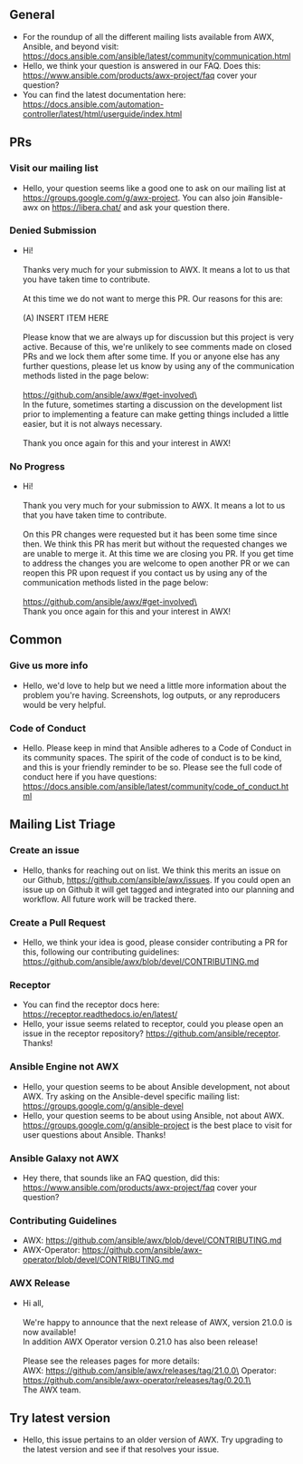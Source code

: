 ## General
- For the roundup of all the different mailing lists available from AWX, Ansible, and beyond visit: https://docs.ansible.com/ansible/latest/community/communication.html 
- Hello, we think your question is answered in our FAQ. Does this: https://www.ansible.com/products/awx-project/faq cover your question?
- You can find the latest documentation here: https://docs.ansible.com/automation-controller/latest/html/userguide/index.html



## PRs

### Visit our mailing list
- Hello, your question seems like a good one to ask on our mailing list at https://groups.google.com/g/awx-project. You can also join #ansible-awx on https://libera.chat/ and ask your question there.

### Denied Submission

- Hi!\
\
Thanks very much for your submission to AWX. It means a lot to us that you have taken time to contribute.\
\
At this time we do not want to merge this PR. Our reasons for this are:\
\
(A) INSERT ITEM HERE\
\
Please know that we are always up for discussion but this project is very active. Because of this, we're unlikely to see comments made on closed PRs and we lock them after some time. If you or anyone else has any further questions, please let us know by using any of the communication methods listed in the page below:\
\
https://github.com/ansible/awx/#get-involved\
\
In the future, sometimes starting a discussion on the development list prior to implementing a feature can make getting things included a little easier, but it is not always necessary.\
\
Thank you once again for this and your interest in AWX!


### No Progress
- Hi!\
\
Thank you very much for your submission to AWX. It means a lot to us that you have taken time to contribute.\
\
On this PR changes were requested but it has been some time since then. We think this PR has merit but without the requested changes we are unable to merge it. At this time we are closing you PR. If you get time to address the changes you are welcome to open another PR or we can reopen this PR upon request if you contact us by using any of the communication methods listed in the page below:\
\
https://github.com/ansible/awx/#get-involved\
\
Thank you once again for this and your interest in AWX!




## Common

### Give us more info
- Hello, we'd love to help but we need a little more information about the problem you're having. Screenshots, log outputs, or any reproducers would be very helpful. 

### Code of Conduct
- Hello. Please keep in mind that Ansible adheres to a Code of Conduct in its community spaces. The spirit of the code of conduct is to be kind, and this is your friendly reminder to be so. Please see the full code of conduct here if you have questions: https://docs.ansible.com/ansible/latest/community/code_of_conduct.html 




## Mailing List Triage

### Create an issue
- Hello, thanks for reaching out on list. We think this merits an issue on our Github, https://github.com/ansible/awx/issues. If you could open an issue up on Github it will get tagged and integrated into our planning and workflow. All future work will be tracked there.

### Create a Pull Request
- Hello, we think your idea is good, please consider contributing a PR for this, following our contributing guidelines: https://github.com/ansible/awx/blob/devel/CONTRIBUTING.md

### Receptor
- You can find the receptor docs here: https://receptor.readthedocs.io/en/latest/ 
- Hello, your issue seems related to receptor, could you please open an issue in the receptor repository? https://github.com/ansible/receptor. Thanks!

### Ansible Engine not AWX
- Hello, your question seems to be about Ansible development, not about AWX. Try asking on the Ansible-devel specific mailing list: https://groups.google.com/g/ansible-devel 
- Hello, your question seems to be about using Ansible, not about AWX. https://groups.google.com/g/ansible-project is the best place to visit for user questions about Ansible. Thanks!

### Ansible Galaxy not AWX
- Hey there, that sounds like an FAQ question, did this: https://www.ansible.com/products/awx-project/faq cover your question?

### Contributing Guidelines
- AWX: https://github.com/ansible/awx/blob/devel/CONTRIBUTING.md 
- AWX-Operator: https://github.com/ansible/awx-operator/blob/devel/CONTRIBUTING.md

### AWX Release
- Hi all,\
\
We're happy to announce that the next release of AWX, version 21.0.0 is now available!\
In addition AWX Operator version 0.21.0 has also been release!\
\
Please see the releases pages for more details:\
	AWX: https://github.com/ansible/awx/releases/tag/21.0.0\
	Operator: https://github.com/ansible/awx-operator/releases/tag/0.20.1\
\
The AWX team.

## Try latest version
- Hello, this issue pertains to an older version of AWX. Try upgrading to the latest version and see if that resolves your issue.
